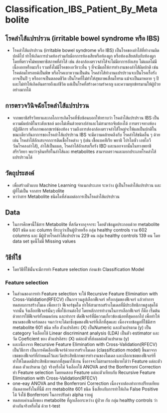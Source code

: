 # Classification_IBS_Patient_By_Metabolite
## โรคลำไส้แปรปรวน (irritable bowel syndrome หรือ IBS)  
- โรคลำไส้แปรปรวน (irritable bowel syndrome หรือ IBS)  เป็นโรคของลำไส้ที่ทำงานผิดปกติไป ทำให้เกิดการปวดท้องร่วมกับมีอาการท้องเสียหรือท้องผูก หรือท้องเสียสลับกับท้องผูก โดยที่ตรวจไม่พบพยาธิสภาพที่ลำไส้ เช่น ส่องกล้องตรวจลำไส้จะไม่มีอาการอักเสบ ไม่แผลไม่มีเนื้องอกหรือมะเร็ง รวมทั้งไม่มีโรคของอวัยวะอื่น ๆ ที่จะมีผลให้การทำงานของลำไส้ผิดปกติ เช่นโรคต่อมไทรอยด์เป็นพิษ หรือโรคเบาหวานเป็นต้น โรคลำไส้ทำงานแปรปรวนจะเป็นโรคเรื้อรังอาจเป็นปี ๆ หรืออาจเป็นตลอดชีวิต เป็นโรคที่ไม่ทำให้สุขภาพเสื่อมโทรม แม้จะเป็นมาหลาย ๆ ปี และไม่ทำให้เกิดอันตรายถึงแก่ชีวิต แต่เป็นโรคที่สร้างความรำคาญ และความทุกข์ทรมานให้ผู้ป่วยอย่างมากได้ 
## การตรวจวินิจฉัยโรคลำไส้แปรปรวน
- จากพยาธิสรีรวิทยาและกลไกการเกิดโรคที่ซับซ้อนบอกให้ทราบว่า โรคลำไส้แปรปรวน IBS เป็นความผิดปกติในระดับเซลล์ มองไม่เห็นด้วยตาเปล่าและไม่สามารถจับต้องได้ การตรวจทางห้องปฏิบัติการ หรือภาพเอกซเรย์ช่องท้อง รวมถึงการส่องกล้องตรวจลำไส้ใหญ่จะให้ผลเป็นปกติในขณะเดียวกันอาการของโรคลำไส้แปรปรวน IBS จะมีความคล้ายคลึงกับ โรคลำไส้ชนิดอื่น ๆ ด้วย เช่น โรคลำไส้อักเสบจากการติดเชื้อโรคต่าง ๆ (เช่น เชื้อแบคทีเรีย พยาธิ โปรโตซัว เอชไอวี วัณโรคลงลำไส้), ลำไส้เป็นแผล, โรคลำไส้อักเสบเรื้อรัง IBD  และนอกจากนั้นในทางพยาธิสรีรวิทยา พบว่าจุลินทรีย์ในลำไส้และ metabolites สามารถตรวจและแยกประเภทโรคลำไส้แปรปรวนได้ 
## วัตถุประสงค์
- เพื่อสร้างตัวแบบ Machine Learning จำแนกประเภท ระหว่าง ผู้เป็นโรคลำไส้แปรปรวน และผู้ที่ไม่เป็น จากสาร Metabolite
- หาว่าสาร Metabolite ชนิดใดที่ส่งผลต่อการเป็นโรคลำไส้แปรปรวน
## Data
- ในการศึกษานี้ใช้สาร Metabolite ที่สกัดจากอุจจาระ โดยตัวข้อมูลประกอบด้วย metabolite 601 ชนิด และ column ที่ระบุว่าเป็นผู้ป่วยหรือ กลุ่ม healthy controls รวม 602 columns
และ มีผู้ป่วยโรคลำไส้แปรปรวน 229 คน กลุ่ม healthy controls 139 คน โดย data set ชุดนี้ไม่มี Missing values
## วิธีที่ใช้
- โดยวิธีที่ใช้นั้นจะมีการทำ Feature selection ก่อนเข้า Classification Model
### Feature selection
- ในส่วนของการทำ Feature selection จะใช้ Recursive Feature Elimination with Cross-Validation(RFECV) เป็นการวนลูปเลือกฟีเจอร์ หรือกลุ่มของฟีเจอร์ แล้วทำการทดสอบการสร้างโมเด เพื่อหาว่า ฟีเจอร์ชุดใด ทำให้สามารถสร้างโมเดลที่มีประสิทธิภาพสูงสุดได้ จากนั้น จึงเลือกฟีเจอร์นั้นๆ เพื่อใช้งานต่อไป โดยหลักการทำงานในการเลือกฟีเจอร์ ก็คือ เริ่มต้นด้วยการใช้ฟีเจอร์ทั้งหมดก่อน และทำการ ตัดฟีเจอร์ที่มีความเกี่ยวข้องน้อยที่สุดออกไป เพื่อทำให้ขนาดของฟีเจอร์ลดลง จนกว่าจะได้มาซึ่งชุดของฟีเจอร์ที่เล็กที่สุดและ เนื่องจากข้อมูลที่ใช้มีสาร metabolite 601 ชนิด หรือ ตัวแปรอิสระ (X) เป็นNumeric และตัวแปรตาม (y) เป็น category จึงเลือกใช้ Linear discriminant analysis (LDA) เป็นตัว estimator และ วัด Coeficient ของ ตัวแปรอิสระ (X) แต่ละตัวที่ส่งผลต่อตัวแปรตาม (y)
- และเนื่องจาก Recursive Feature Elimination with Cross-Validation(RFECV) เป็นวิธีการ เป็นการคัดเลือกฟีเจอร์ด้วยการสร้างโมเดล (classification model) ขึ้นมาจากเซตของฟีเจอร์ที่กำหนดไว้และวัดประสิทธิภาพการทำงานของโมเดล และเลือกเซตของฟีเจอร์ที่ทำให้โมเดลมีประสิทธิภาพมากที่สุดมาใช้งาน ซึ่งอาจจะไม่สามารถอธิบายได้ว่า Feature แต่ละตัวส่งผล ตัวแปรตาม (y) จริงหรือไม่ จึงเลือกใช้ ANOVA and the Bonferroni Correction ทำ Feature selection โดยทดสอบ  Feature แต่ละตัวเทียบกับ Recursive Feature Elimination with Cross-Validation(RFECV)
- one-eay ANOVA and the Bonferroni Correction เนื่องจากต้องทำการเปรียบเทียบกันหลายครั้งในที่นี้มี สาร metabolite 601 ชนิด ซึ่งเสี่ยงกับการทำให้เกิด False Positive ได้ จึงใช้ Bonferroni ในการปรับค่า alpha รายคู่ 
- ทดสอบค่าเฉลี่ยของ metabolite ที่ถูกเลือกระหว่าง ผู้ป่วย กับ กลุ่ม healthy controls ว่าต่างกันจริงหรือไม่ ด้วย t-test
